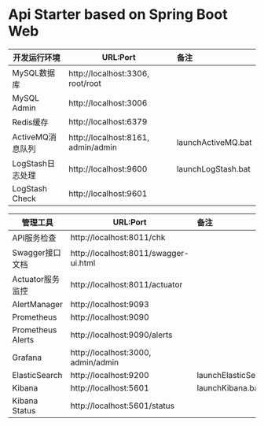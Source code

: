 # Api Starter based on Spring Boot Web

| 开发运行环境     | URL:Port                                |  备注              |
| ------------     | --------------------------------------  | :----------------- |
| MySQL数据库      | http://localhost:3306, root/root        | |
| MySQL Admin      | http://localhost:3006                   | |
| Redis缓存        | http://localhost:6379                   | |
| ActiveMQ消息队列 | http://localhost:8161, admin/admin      | launchActiveMQ.bat |
| LogStash日志处理 | http://localhost:9600                   | launchLogStash.bat |
| LogStash Check   | http://localhost:9601                   | |

| 管理工具         | URL:Port                                |  备注              |
| ------------     | --------------------------------------  | :----------------- |
| API服务检查      | http://localhost:8011/chk               | |
| Swagger接口文档  | http://localhost:8011/swagger-ui.html   | |
| Actuator服务监控 | http://localhost:8011/actuator          | |
| AlertManager     | http://localhost:9093                   | |
| Prometheus       | http://localhost:9090                   | |
| Prometheus Alerts| http://localhost:9090/alerts            | |
| Grafana          | http://localhost:3000, admin/admin      | |
| ElasticSearch    | http://localhost:9200                   | launchElasticSearch.bat |
| Kibana           | http://localhost:5601                   | launchKibana.bat        |
| Kibana Status    | http://localhost:5601/status            | |
